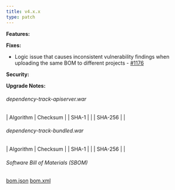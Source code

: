 ```yaml
---
title: v4.x.x
type: patch
---
```


**Features:**

**Fixes:**
* Logic issue that causes inconsistent vulnerability findings when uploading the same BOM to different projects - [#1176](https://github.com/DependencyTrack/dependency-track/issues/1176)

**Security:**

**Upgrade Notes:**


###### dependency-track-apiserver.war

| Algorithm | Checksum |
| SHA-1     |  |
| SHA-256   |  |

###### dependency-track-bundled.war

| Algorithm | Checksum |
| SHA-1     |  |
| SHA-256   |  |

###### Software Bill of Materials (SBOM) ######

[bom.json](https://github.com/DependencyTrack/dependency-track/releases/download/4.x.x/bom.json)
[bom.xml](https://github.com/DependencyTrack/dependency-track/releases/download/4.x.x/bom.xml)
